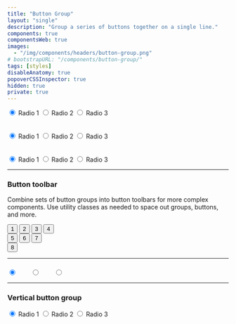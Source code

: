 ```yaml
---
title: "Button Group"
layout: "single"
description: "Group a series of buttons together on a single line."
components: true
componentsWeb: true
images:
  - "/img/components/headers/button-group.png"
# bootstrapURL: "/components/button-group/"
tags: [styles]
disableAnatomy: true
popoverCSSInspector: true
hidden: true
private: true
---
```


<div class="btn-group btn-group-lg" role="group" aria-label="Large button group">
  <input type="radio" class="btn-check" name="btnRadioLg" id="btnRadioLg1" autocomplete="off" checked>
  <label class="btn btn-outline-primary" for="btnRadioLg1">Radio 1</label>

  <input type="radio" class="btn-check" name="btnRadioLg" id="btnRadioLg2" autocomplete="off">
  <label class="btn btn-outline-primary" for="btnRadioLg2">Radio 2</label>

  <input type="radio" class="btn-check" name="btnRadioLg" id="btnRadioLg3" autocomplete="off">
  <label class="btn btn-outline-primary" for="btnRadioLg3">Radio 3</label>
</div><br><br>
<div class="btn-group" role="group" aria-label="Basic radio toggle button group">
  <input type="radio" class="btn-check" name="btnRadio" id="btnRadio1" autocomplete="off" checked>
  <label class="btn btn-outline-primary" for="btnRadio1">Radio 1</label>

  <input type="radio" class="btn-check" name="btnRadio" id="btnRadio2" autocomplete="off">
  <label class="btn btn-outline-primary" for="btnRadio2">Radio 2</label>

  <input type="radio" class="btn-check" name="btnRadio" id="btnRadio3" autocomplete="off">
  <label class="btn btn-outline-primary" for="btnRadio3">Radio 3</label>
</div>
<br><br>
<div class="btn-group btn-group-sm" role="group" aria-label="Small button group">
  <input type="radio" class="btn-check" name="btnRadioSmall" id="btnRadioSmall1" autocomplete="off" checked>
  <label class="btn btn-outline-primary" for="btnRadioSmall1">Radio 1</label>

  <input type="radio" class="btn-check" name="btnRadioSmall" id="btnRadioSmall2" autocomplete="off">
  <label class="btn btn-outline-primary" for="btnRadioSmall2">Radio 2</label>

  <input type="radio" class="btn-check" name="btnRadioSmall" id="btnRadioSmall3" autocomplete="off">
  <label class="btn btn-outline-primary" for="btnRadioSmall3">Radio 3</label>
</div>

<hr>

### Button toolbar

Combine sets of button groups into button toolbars for more complex components. Use utility classes as needed to space out groups, buttons, and more.

<div class="btn-toolbar" role="toolbar" aria-label="Toolbar with button groups">
  <div class="btn-group me-2" role="group" aria-label="First group">
    <button type="button" class="btn btn-primary">1</button>
    <button type="button" class="btn btn-primary">2</button>
    <button type="button" class="btn btn-primary">3</button>
    <button type="button" class="btn btn-primary">4</button>
  </div>
  <div class="btn-group me-2" role="group" aria-label="Second group">
    <button type="button" class="btn btn-secondary">5</button>
    <button type="button" class="btn btn-secondary">6</button>
    <button type="button" class="btn btn-secondary">7</button>
  </div>
  <div class="btn-group" role="group" aria-label="Third group">
    <button type="button" class="btn btn-info">8</button>
  </div>
</div>

<hr>

<div class="btn-group" role="group" aria-label="Basic radio toggle button group">
  <input type="radio" class="btn-check" name="btnRadioIcon" id="btnRadioIcon1" autocomplete="off" checked>
  <label class="btn btn-outline-primary btn-icon-only" for="btnRadioIcon1"><svg width="24" height="24" fill="currentColor">
          <use xlink:href="/modus-solid-icons.svg#wifi" /></svg></label>

  <input type="radio" class="btn-check" name="btnRadioIcon" id="btnRadioIcon2" autocomplete="off">
  <label class="btn btn-outline-primary btn-icon-only" for="btnRadioIcon2"><svg width="24" height="24" fill="currentColor">
          <use xlink:href="/modus-solid-icons.svg#wifi-off" /></svg></label>

  <input type="radio" class="btn-check" name="btnRadioIcon" id="btnRadioIcon3" autocomplete="off">
  <label class="btn btn-outline-primary btn-icon-only" for="btnRadioIcon3"><svg width="24" height="24" fill="currentColor">
          <use xlink:href="/modus-solid-icons.svg#wifi-no-internet" /></svg></label>
</div>

<style>
  .btn-group:not(.btn-group-sm):not(.btn-group-lg) label.btn-icon-only {
    height: 32px;
    width: 32px;
    padding-top: 2px;
  }
</style>

<hr>

### Vertical button group

<div class="btn-group-vertical" role="group" aria-label="Vertical radio toggle button group">
  <input type="radio" class="btn-check" name="vbtn-radio" id="vbtn-radio1" autocomplete="off" checked>
  <label class="btn btn-outline-primary" for="vbtn-radio1">Radio 1</label>
  <input type="radio" class="btn-check" name="vbtn-radio" id="vbtn-radio2" autocomplete="off">
  <label class="btn btn-outline-primary" for="vbtn-radio2">Radio 2</label>
  <input type="radio" class="btn-check" name="vbtn-radio" id="vbtn-radio3" autocomplete="off">
  <label class="btn btn-outline-primary" for="vbtn-radio3">Radio 3</label>
</div>
